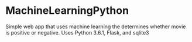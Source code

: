 # MachineLearningPython
Simple web app that uses machine learning the determines whether movie is positive or negative. Uses Python 3.6.1, Flask, and sqlite3
